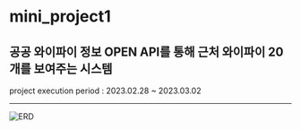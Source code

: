 # mini_project1


## 공공 와이파이 정보 OPEN API를 통해 근처 와이파이 20개를 보여주는 시스템

project execution period : 2023.02.28 ~ 2023.03.02
*****

![ERD](https://img1.daumcdn.net/thumb/R1280x0/?scode=mtistory2&fname=https%3A%2F%2Fblog.kakaocdn.net%2Fdn%2FnUDx4%2Fbtr1KPvwzic%2FevtAKes9drbt2x1UcHV4j1%2Fimg.png)
